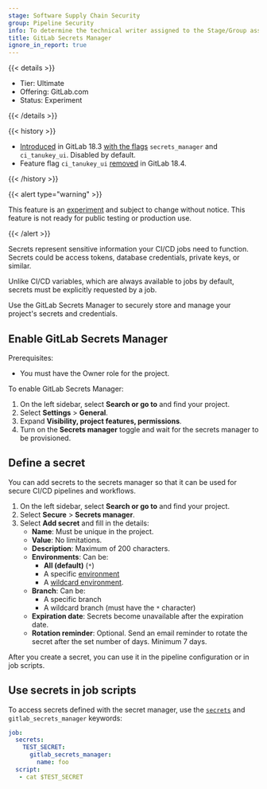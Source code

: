 ```yaml
---
stage: Software Supply Chain Security
group: Pipeline Security
info: To determine the technical writer assigned to the Stage/Group associated with this page, see https://handbook.gitlab.com/handbook/product/ux/technical-writing/#assignments
title: GitLab Secrets Manager
ignore_in_report: true
---
```


{{< details >}}

- Tier: Ultimate
- Offering: GitLab.com
- Status: Experiment

{{< /details >}}

{{< history >}}

- [Introduced](https://gitlab.com/groups/gitlab-org/-/epics/16319) in GitLab 18.3 [with the flags](../../../development/feature_flags/_index.md) `secrets_manager` and `ci_tanukey_ui`. Disabled by default.
- Feature flag `ci_tanukey_ui` [removed](https://gitlab.com/gitlab-org/gitlab/-/issues/549940) in GitLab 18.4.

{{< /history >}}

{{< alert type="warning" >}}

This feature is an [experiment](../../../policy/development_stages_support.md#experiment) and subject to change without
notice. This feature is not ready for public testing or production use.

{{< /alert >}}

Secrets represent sensitive information your CI/CD jobs need to function. Secrets could be access tokens,
database credentials, private keys, or similar.

Unlike CI/CD variables, which are always available to jobs by default, secrets must be explicitly requested by a job.

Use the GitLab Secrets Manager to securely store and manage your project's secrets and credentials.

## Enable GitLab Secrets Manager

Prerequisites:

- You must have the Owner role for the project.

To enable GitLab Secrets Manager:

1. On the left sidebar, select **Search or go to** and find your project.
1. Select **Settings** > **General**.
1. Expand **Visibility, project features, permissions**.
1. Turn on the **Secrets manager** toggle and wait for the secrets manager to be provisioned.

## Define a secret

You can add secrets to the secrets manager so that it can be used for secure CI/CD pipelines
and workflows.

1. On the left sidebar, select **Search or go to** and find your project.
1. Select **Secure** > **Secrets manager**.
1. Select **Add secret** and fill in the details:
   - **Name**: Must be unique in the project.
   - **Value**: No limitations.
   - **Description**: Maximum of 200 characters.
   - **Environments**: Can be:
     - **All (default)** (`*`)
     - A specific [environment](../../environments/_index.md#types-of-environments)
     - A [wildcard environment](../../environments/_index.md#limit-the-environment-scope-of-a-cicd-variable).
   - **Branch**: Can be:
     - A specific branch
     - A wildcard branch (must have the `*` character)
   - **Expiration date**: Secrets become unavailable after the expiration date.
   - **Rotation reminder**: Optional. Send an email reminder to rotate the secret after the set number of days.
     Minimum 7 days.

After you create a secret, you can use it in the pipeline configuration or in job scripts.

## Use secrets in job scripts

To access secrets defined with the secret manager, use the [`secrets`](../../yaml/_index.md#secrets) and `gitlab_secrets_manager` keywords:

```yaml
job:
  secrets:
    TEST_SECRET:
      gitlab_secrets_manager:
        name: foo
  script:
   - cat $TEST_SECRET
```
